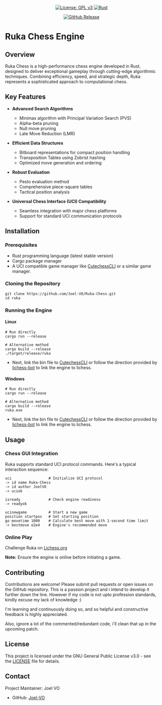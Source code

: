 <div align="center">

[![License: GPL v3](https://img.shields.io/badge/License-GPLv3-blue.svg)](https://www.gnu.org/licenses/gpl-3.0)
[![Rust](https://img.shields.io/badge/Rust-1.85.1%2B-orange.svg)](https://www.rust-lang.org/)


[![GitHub Release](https://img.shields.io/github/v/release/Joel-VO/Ruka-Chess?display_name=tag&color=green&label=Release)](https://github.com/Joel-VO/Ruka-Chess/releases)
</div>

# Ruka Chess Engine

## Overview

Ruka Chess is a high-performance chess engine developed in Rust, designed to deliver exceptional gameplay through cutting-edge algorithmic techniques. Combining efficiency, speed, and strategic depth, Ruka represents a sophisticated approach to computational chess.

## Key Features

- **Advanced Search Algorithms**
  - Minimax algorithm with Principal Variation Search (PVS)
  - Alpha-beta pruning
  - Null move pruning
  - Late Move Reduction (LMR)

- **Efficient Data Structures**
  - Bitboard representations for compact position handling
  - Transposition Tables using Zobrist hashing
  - Optimized move generation and ordering

- **Robust Evaluation**
  - Pesto evaluation method
  - Comprehensive piece-square tables
  - Tactical position analysis

- **Universal Chess Interface (UCI) Compatibility**
  - Seamless integration with major chess platforms
  - Support for standard UCI communication protocols

## Installation

### Prerequisites
- Rust programming language (latest stable version)
- Cargo package manager
- A UCI compatible game manager like [CutechessCLI](https://github.com/cutechess/cutechess) or a similar game manager. 

### Cloning the Repository

```shell
git clone https://github.com/Joel-VO/Ruka-Chess.git
cd ruka
```

### Running the Engine

#### Linux
```shell
# Run directly
cargo run --release

# Alternative method
cargo build --release
./target/release/ruka
```
- Next, link the bin file to [CutechessCLI](https://github.com/cutechess/cutechess) or follow the direction provided by [lichess-bot](https://github.com/lichess-bot-devs/lichess-bot?tab=readme-ov-file) to link the engine to lichess.

#### Windows
```shell
# Run directly
cargo run --release

# Alternative method
cargo build --release
ruka.exe
```

- Next, link the bin file to [CutechessCLI](https://github.com/cutechess/cutechess) or follow the direction provided by [lichess-bot](https://github.com/lichess-bot-devs/lichess-bot?tab=readme-ov-file) to link the engine to lichess.

## Usage

### Chess GUI Integration

Ruka supports standard UCI protocol commands. Here's a typical interaction sequence:

```
uci                 # Initialize UCI protocol
-> id name Ruka-Chess
-> id author JoelVO
-> uciok

isready             # Check engine readiness
-> readyok

ucinewgame          # Start a new game
position startpos   # Set starting position
go movetime 1000    # Calculate best move with 1-second time limit
-> bestmove e2e4    # Engine's recommended move
```

### Online Play

Challenge Ruka on [Lichess.org](https://lichess.org/@/Ruka-Chess)

**Note:** Ensure the engine is online before initiating a game.

## Contributing

Contributions are welcome! Please submit pull requests or open issues on the GitHub repository. This is a passion project and i intend to develop it further down the line. However if my code is not upto profession standards, kindly excuse my lack of knowledge :)

I'm learning and continuously doing so, and so helpful and constructive feedback is highly appreciated.

Also, ignore a lot of the commented/redundant code, i'll clean that up in the upcoming patch.


## License

This project is licensed under the GNU General Public License v3.0 - see the [LICENSE](LICENSE) file for details.


## Contact

Project Maintainer: Joel VO
- GitHub: [Joel-VO](https://github.com/Joel-VO)
